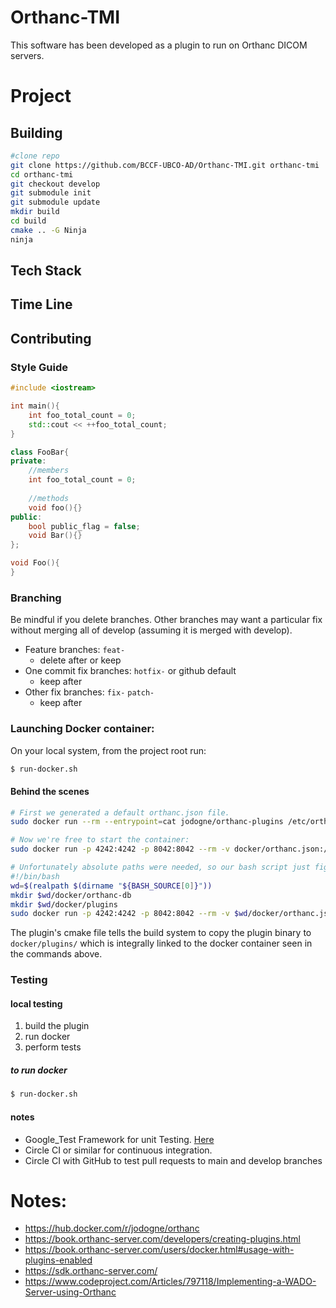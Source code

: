 # Orthanc-TMI

This software has been developed as a plugin to run on Orthanc DICOM servers.

# Project


## Building
```bash
#clone repo
git clone https://github.com/BCCF-UBCO-AD/Orthanc-TMI.git orthanc-tmi
cd orthanc-tmi
git checkout develop
git submodule init
git submodule update
mkdir build
cd build
cmake .. -G Ninja
ninja
```

## Tech Stack

## Time Line

## Contributing
### Style Guide
```cpp
#include <iostream>

int main(){
    int foo_total_count = 0;
    std::cout << ++foo_total_count;
}

class FooBar{
private:
    //members
    int foo_total_count = 0;
    
    //methods
    void foo(){}
public:
    bool public_flag = false;
    void Bar(){}
};

void Foo(){
}
```

### Branching
Be mindful if you delete branches. Other branches may want a particular fix without merging all of develop (assuming it is merged with develop).

- Feature branches: `feat-`
  - delete after or keep
- One commit fix branches: `hotfix-` or github default
  - keep after
- Other fix branches: `fix-` `patch-`
  - keep after

### Launching Docker container:

On your local system, from the project root run:
```bash
$ run-docker.sh
```

#### Behind the scenes
```bash
# First we generated a default orthanc.json file.
sudo docker run --rm --entrypoint=cat jodogne/orthanc-plugins /etc/orthanc/orthanc.json > docker/orthanc.json

# Now we're free to start the container:
sudo docker run -p 4242:4242 -p 8042:8042 --rm -v docker/orthanc.json:/etc/orthanc/orthanc.json:ro -v docker/orthanc-db/:/var/lib/orthanc/db/ -v docker/plugins:/usr/share/orthanc/plugins jodogne/orthanc-plugins

# Unfortunately absolute paths were needed, so our bash script just figures that out for us.
#!/bin/bash
wd=$(realpath $(dirname "${BASH_SOURCE[0]}"))
mkdir $wd/docker/orthanc-db
mkdir $wd/docker/plugins
sudo docker run -p 4242:4242 -p 8042:8042 --rm -v $wd/docker/orthanc.json:/etc/orthanc/orthanc.json:ro -v $wd/docker/orthanc-db/:/var/lib/orthanc/db/ -v $wd/docker/plugins:/usr/share/orthanc/plugins jodogne/orthanc-plugins
```
The plugin's cmake file tells the build system to copy the plugin binary to `docker/plugins/` which is integrally linked to the docker container seen in the commands above.

### Testing
#### local testing
1. build the plugin
2. run docker
3. perform tests
##### to run docker
```bash
$ run-docker.sh
```

#### notes
  - Google_Test Framework for unit Testing. [Here](https://github.com/google/googletest.git)
  - Circle CI or similar for continuous integration.
  - Circle CI with GitHub to test  pull requests to main and develop branches

# Notes:
- https://hub.docker.com/r/jodogne/orthanc
- https://book.orthanc-server.com/developers/creating-plugins.html
- https://book.orthanc-server.com/users/docker.html#usage-with-plugins-enabled
- https://sdk.orthanc-server.com/
- https://www.codeproject.com/Articles/797118/Implementing-a-WADO-Server-using-Orthanc